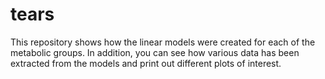 # tears
This repository shows how the linear models were created for each of the metabolic groups. In addition, you can see how various data has been extracted from the models and print out different plots of interest.
